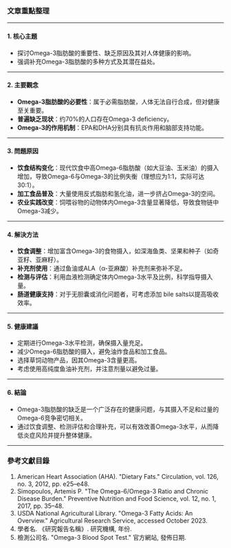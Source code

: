 ### 文章重點整理

---

#### 1. 核心主題  
- 探讨Omega-3脂肪酸的重要性、缺乏原因及其对人体健康的影响。  
- 强调补充Omega-3脂肪酸的多种方式及其潜在益处。

---

#### 2. 主要觀念  
- **Omega-3脂肪酸的必要性**：属于必需脂肪酸，人体无法自行合成，但对健康至关重要。  
- **普遍缺乏现状**：约70%的人口存在Omega-3 deficiency。  
- **Omega-3的作用机制**：EPA和DHA分别具有抗炎作用和脑部支持功能。

---

#### 3. 問題原因  
- **饮食结构变化**：现代饮食中高Omega-6脂肪酸（如大豆油、玉米油）的摄入增加，导致Omega-6与Omega-3的比例失衡（理想应为1:1，实际可达30:1）。  
- **加工食品普及**：大量使用反式脂肪和氢化油，进一步挤占Omega-3的空间。  
- **农业实践改变**：饲喂谷物的动物体内Omega-3含量显著降低，导致食物链中Omega-3减少。

---

#### 4. 解決方法  
- **饮食调整**：增加富含Omega-3的食物摄入，如深海鱼类、坚果和种子（如奇亚籽、亚麻籽）。  
- **补充剂使用**：通过鱼油或ALA（α-亚麻酸）补充剂来弥补不足。  
- **检测与评估**：利用血液检测确定体内Omega-3水平及比例，科学指导摄入量。  
- **肠道健康支持**：对于无胆囊或消化问题者，可考虑添加 bile salts以提高吸收效率。

---

#### 5. 健康建議  
- 定期进行Omega-3水平检测，确保摄入量充足。  
- 减少Omega-6脂肪酸的摄入，避免油炸食品和加工食品。  
- 选择草饲动物产品，因其Omega-3含量更高。  
- 考虑使用高纯度鱼油补充剂，并注意剂量以避免过量。

---

#### 6. 結論  
- Omega-3脂肪酸的缺乏是一个广泛存在的健康问题，与其摄入不足和过量的Omega-6竞争密切相关。  
- 通过饮食调整、检测评估和合理补充，可以有效改善Omega-3水平，从而降低炎症风险并提升整体健康。

---

### 參考文獻目錄  
1. American Heart Association (AHA). "Dietary Fats." Circulation, vol. 126, no. 3, 2012, pp. e25–e48.  
2. Simopoulos, Artemis P. "The Omega-6/Omega-3 Ratio and Chronic Disease Burden." Preventive Nutrition and Food Science, vol. 12, no. 1, 2017, pp. 35–48.  
3. USDA National Agricultural Library. "Omega-3 Fatty Acids: An Overview." Agricultural Research Service, accessed October 2023.  
4. 學者名. 《研究報告名稱》. 研究機構, 年份.  
5. 檢測公司名. "Omega-3 Blood Spot Test." 官方網站, 發佈日期.